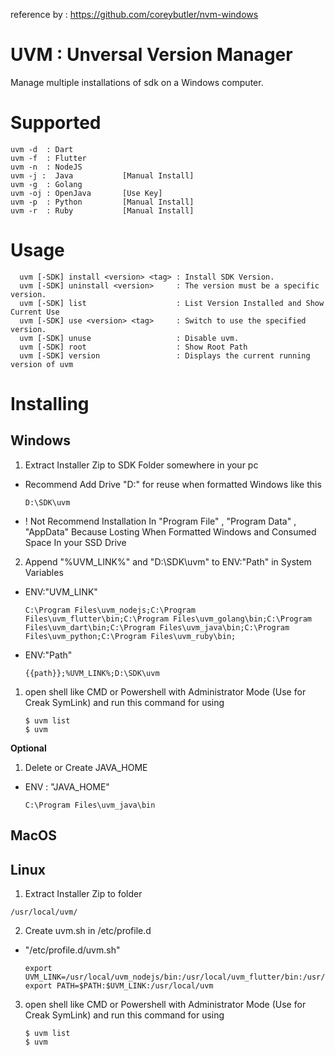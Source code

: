 reference by : https://github.com/coreybutler/nvm-windows

# UVM : Unversal Version Manager

Manage multiple installations of sdk on a Windows computer.

# Supported
  ```
  uvm -d  : Dart
  uvm -f  : Flutter
  uvm -n  : NodeJS
  uvm -j :  Java           [Manual Install]
  uvm -g  : Golang
  uvm -oj : OpenJava       [Use Key]
  uvm -p  : Python         [Manual Install]
  uvm -r  : Ruby           [Manual Install]
  ```
# Usage
  ```
	uvm [-SDK] install <version> <tag> : Install SDK Version.
	uvm [-SDK] uninstall <version>     : The version must be a specific version.
	uvm [-SDK] list                    : List Version Installed and Show Current Use
	uvm [-SDK] use <version> <tag>     : Switch to use the specified version.
	uvm [-SDK] unuse                   : Disable uvm.
	uvm [-SDK] root            	       : Show Root Path
	uvm [-SDK] version                 : Displays the current running version of uvm
  ```
# Installing

## Windows
1. Extract Installer Zip to SDK Folder somewhere in your pc
   
  - Recommend Add Drive "D:" for reuse when formatted Windows like this

    ```
    D:\SDK\uvm
    ```

  - ! Not Recommend Installation In "Program File" , "Program Data" , "AppData" Because Losting When Formatted Windows and Consumed Space In your SSD Drive

2. Append "%UVM_LINK%" and "D:\SDK\uvm" to ENV:"Path" in System Variables

- ENV:"UVM_LINK"
 
  ```
  C:\Program Files\uvm_nodejs;C:\Program Files\uvm_flutter\bin;C:\Program Files\uvm_golang\bin;C:\Program Files\uvm_dart\bin;C:\Program Files\uvm_java\bin;C:\Program Files\uvm_python;C:\Program Files\uvm_ruby\bin;
  ```

- ENV:"Path"

  ```
  {{path}};%UVM_LINK%;D:\SDK\uvm
  ```

1. open shell like CMD or Powershell with Administrator Mode (Use for Creak SymLink)
   and run this command for using
   
   ```
   $ uvm list
   $ uvm 
   ```


<b> Optional </b>

1. Delete or Create JAVA_HOME 

- ENV : "JAVA_HOME"
 
   ```
   C:\Program Files\uvm_java\bin
   ```


## MacOS

## Linux
1. Extract Installer Zip to folder

  ```
  /usr/local/uvm/
  ```

2. Create uvm.sh in /etc/profile.d
  
- "/etc/profile.d/uvm.sh"
 
  ```
  export UVM_LINK=/usr/local/uvm_nodejs/bin:/usr/local/uvm_flutter/bin:/usr/local/uvm_golang/bin:/usr/local/uvm_dart/bin:/usr/local/uvm_java/bin:/usr/local/uvm_python:/usr/local/uvm_ruby/bin
  export PATH=$PATH:$UVM_LINK:/usr/local/uvm
  ```

3. open shell like CMD or Powershell with Administrator Mode (Use for Creak SymLink)
   and run this command for using
   
   ```
   $ uvm list
   $ uvm 
   ```